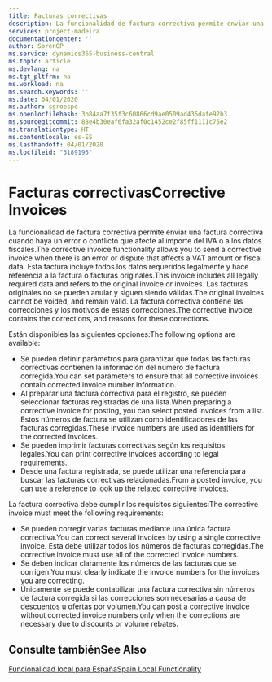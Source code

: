 ```yaml
---
title: Facturas correctivas
description: La funcionalidad de factura correctiva permite enviar una factura correctiva cuando haya un error o conflicto que afecte al importe del IVA o a los datos fiscales. Esta factura incluye todos los datos requeridos legalmente y hace referencia a la factura o facturas originales.
services: project-madeira
documentationcenter: ''
author: SorenGP
ms.service: dynamics365-business-central
ms.topic: article
ms.devlang: na
ms.tgt_pltfrm: na
ms.workload: na
ms.search.keywords: ''
ms.date: 04/01/2020
ms.author: sgroespe
ms.openlocfilehash: 3b84aa7f35f3c60866cd9ae0509ad436dafe92b3
ms.sourcegitcommit: 88e4b30eaf6fa32af0c1452ce2f85ff1111c75e2
ms.translationtype: HT
ms.contentlocale: es-ES
ms.lasthandoff: 04/01/2020
ms.locfileid: "3189195"
---
```

# <a name="corrective-invoices"></a><span data-ttu-id="13323-104">Facturas correctivas</span><span class="sxs-lookup"><span data-stu-id="13323-104">Corrective Invoices</span></span>
<span data-ttu-id="13323-105">La funcionalidad de factura correctiva permite enviar una factura correctiva cuando haya un error o conflicto que afecte al importe del IVA o a los datos fiscales.</span><span class="sxs-lookup"><span data-stu-id="13323-105">The corrective invoice functionality allows you to send a corrective invoice when there is an error or dispute that affects a VAT amount or fiscal data.</span></span> <span data-ttu-id="13323-106">Esta factura incluye todos los datos requeridos legalmente y hace referencia a la factura o facturas originales.</span><span class="sxs-lookup"><span data-stu-id="13323-106">This invoice includes all legally required data and refers to the original invoice or invoices.</span></span> <span data-ttu-id="13323-107">Las facturas originales no se pueden anular y siguen siendo válidas.</span><span class="sxs-lookup"><span data-stu-id="13323-107">The original invoices cannot be voided, and remain valid.</span></span> <span data-ttu-id="13323-108">La factura correctiva contiene las correcciones y los motivos de estas correcciones.</span><span class="sxs-lookup"><span data-stu-id="13323-108">The corrective invoice contains the corrections, and reasons for these corrections.</span></span>  

<span data-ttu-id="13323-109">Están disponibles las siguientes opciones:</span><span class="sxs-lookup"><span data-stu-id="13323-109">The following options are available:</span></span>  

- <span data-ttu-id="13323-110">Se pueden definir parámetros para garantizar que todas las facturas correctivas contienen la información del número de factura corregida.</span><span class="sxs-lookup"><span data-stu-id="13323-110">You can set parameters to ensure that all corrective invoices contain corrected invoice number information.</span></span>  
- <span data-ttu-id="13323-111">Al preparar una factura correctiva para el registro, se pueden seleccionar facturas registradas de una lista.</span><span class="sxs-lookup"><span data-stu-id="13323-111">When preparing a corrective invoice for posting, you can select posted invoices from a list.</span></span> <span data-ttu-id="13323-112">Estos números de factura se utilizan como identificadores de las facturas corregidas.</span><span class="sxs-lookup"><span data-stu-id="13323-112">These invoice numbers are used as identifiers for the corrected invoices.</span></span>  
- <span data-ttu-id="13323-113">Se pueden imprimir facturas correctivas según los requisitos legales.</span><span class="sxs-lookup"><span data-stu-id="13323-113">You can print corrective invoices according to legal requirements.</span></span>  
- <span data-ttu-id="13323-114">Desde una factura registrada, se puede utilizar una referencia para buscar las facturas correctivas relacionadas.</span><span class="sxs-lookup"><span data-stu-id="13323-114">From a posted invoice, you can use a reference to look up the related corrective invoices.</span></span>  

<span data-ttu-id="13323-115">La factura correctiva debe cumplir los requisitos siguientes:</span><span class="sxs-lookup"><span data-stu-id="13323-115">The corrective invoice must meet the following requirements:</span></span>  

- <span data-ttu-id="13323-116">Se pueden corregir varias facturas mediante una única factura correctiva.</span><span class="sxs-lookup"><span data-stu-id="13323-116">You can correct several invoices by using a single corrective invoice.</span></span> <span data-ttu-id="13323-117">Esta debe utilizar todos los números de facturas corregidas.</span><span class="sxs-lookup"><span data-stu-id="13323-117">The corrective invoice must use all of the corrected invoice numbers.</span></span>  
- <span data-ttu-id="13323-118">Se deben indicar claramente los números de las facturas que se corrigen.</span><span class="sxs-lookup"><span data-stu-id="13323-118">You must clearly indicate the invoice numbers for the invoices you are correcting.</span></span>  
- <span data-ttu-id="13323-119">Únicamente se puede contabilizar una factura correctiva sin números de factura corregida si las correcciones son necesarias a causa de descuentos u ofertas por volumen.</span><span class="sxs-lookup"><span data-stu-id="13323-119">You can post a corrective invoice without corrected invoice numbers only when the corrections are necessary due to discounts or volume rebates.</span></span>  

## <a name="see-also"></a><span data-ttu-id="13323-120">Consulte también</span><span class="sxs-lookup"><span data-stu-id="13323-120">See Also</span></span>  
 [<span data-ttu-id="13323-121">Funcionalidad local para España</span><span class="sxs-lookup"><span data-stu-id="13323-121">Spain Local Functionality</span></span>](spain-local-functionality.md)
